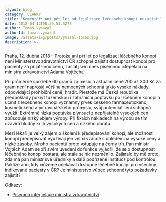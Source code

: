 ```yaml
---
layout: blog
category: CLANKY
title: "Komentář: Ani pět let od legalizace léčebného konopí nezajistil rezort zdravotnictví jeho dostupnost, říká Pirát Tomáš Vymazal"
date: 2018-04-12T08:39:53.527Z
author: Tomáš Vymazal
authorId: tomas.vymazal
image: /assets/img/posts/vymazal-tomas.jpg
description: >-
---
```


Praha, 12. dubna 2018 – Protože ani pět let po legalizaci léčebného konopí není Ministerstvo zdravotnictví ČR schopné zajistit dostupnost konopí pro pacienty za přijatelnou cenu, zaslal jsem dnes písemnou intepelaci na ministra zdravotnictví Adama Vojtěcha.

Při průměrné spotřebě 60 gramů za měsíc a aktuální ceně 200 až 300 Kč za gram není naprostá většina nemocných schopná takto vysoké náklady, odpovídající prohibiční ceně, hradit. Přestože má Česká republika předpoklady pokrýt tuzemskou i zahraniční poptávku po léčebném konopí a učinit z léčebného konopí významný prvek českého farmaceutického, kosmetického a potravinářského průmyslu, svůj potenciál není schopná využít. Extrémně nízká poptávka plynoucí z nepřijatelně vysokých cen způsobuje nízký objem výroby. Při fixních nákladech na výrobu se tím uzavírá bludný kruh vysokých cen a nízkého obratu.

Mezi lékaři je velký zájem o školení k předepisování konopí, ale možnost konopí předepisovat využívají jen velmi vzácně s ohledem na vysoké ceny a nízké zásoby. Mnoho pacientů proto vstupuje na černý trh. Pan ministr Vojtěch Adam se při svém uvedení do funkce vyjádřil, že se o dostupnost léčebného konopí postará, ale stále se nic nezměnilo. Zajímalo by mě proto, zda má pan ministr své úředníky a další podřízené instituce pod kontrolou. Pakliže ano, kdy můžeme očekávat dostupné léčebné konopí pro všechny indikované pacienty v ČR? Je ministerstvo vůbec schopné tyto požadavky zajistit?

Odkazy:
* [Písemná interpelace ministra zdravotnictví](https://pirati.cz/assets/pdf/interpelace_ministra_zdravotnictvi_dostupnost_lecebneho_konopi.pdf)
